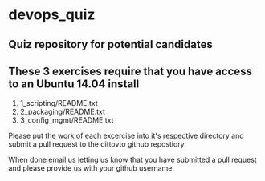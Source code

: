 # devops_quiz
## Quiz repository for potential candidates

## These 3 exercises require that you have access to an Ubuntu 14.04 install

1. 1_scripting/README.txt
2. 2_packaging/README.txt
3. 3_config_mgmt/README.txt

Please put the work of each excercise into it's respective directory and submit a pull request to the dittovto github repostiory.  

When done email us letting us know that you have submitted a pull request and please provide us with your github username.
